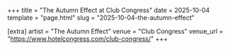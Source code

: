 +++
title = "The Autumn Effect at Club Congress"
date = 2025-10-04
template = "page.html"
slug = "2025-10-04-the-autumn-effect"

[extra]
artist = "The Autumn Effect"
venue = "Club Congress"
venue_url = "https://www.hotelcongress.com/club-congress/"
+++
